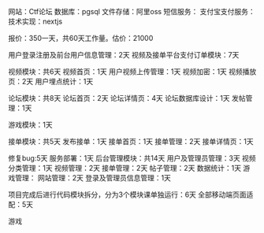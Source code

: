 网站：Ctf论坛
数据库：pgsql
文件存储：阿里oss
短信服务：
支付宝支付服务：
技术实现：nextjs


报价：350一天，共60天工作量。估价：21000

用户登录注册及前台用户信息管理：2天
视频及接单平台支付订单模块：7天

视频模块：共6天
    视频首页：1天
    用户视频上传管理：1天
    视频加密：1天
    视频播放页：2天
    用户埋点统计：1天



论坛模块：共8天
    论坛首页：2天
    论坛详情页：4天
    论坛数据库设计：1天
    发帖管理：1天



游戏模块：1天


接单模块：共5天
    发布接单：1天
    接单首页：1天
    接单管理：2天
    接单详情页：1天



修复bug:5天
服务部署：1天
后台管理模块：共14天
    用户及管理员管理：3天
    视频分类管理：1天
    视频管理：2天
    接单管理：2天
    帖子管理：2天
    数据统计：1天
    游戏管理：
    网站管理：2天
    登录及管理员信息管理：1天

项目完成后进行代码模块拆分，分为3个模块课单独运行：6天
全部移动端页面适配：5天


游戏